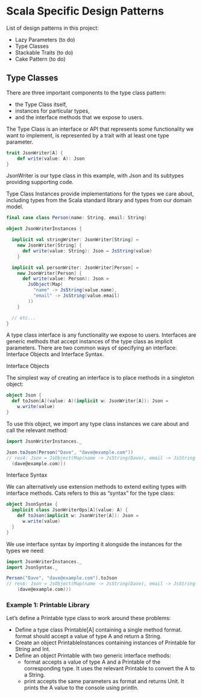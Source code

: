 # Scala Specific Design Patterns

List of design patterns in this project:

- Lazy Parameters (to do)
- Type Classes
- Stackable Traits (to do)
- Cake Pattern (to do)

## Type Classes

There are three important components to the type class pattern:
 
- the Type Class itself, 
- instances for particular types, 
- and the interface methods that we expose to users.

The Type Class is an interface or API that represents some functionality we want to implement, is represented by a trait with at least one type parameter.

```scala
trait JsonWriter[A] {
    def write(value: A): Json
}
```
         
JsonWriter is our type class in this example, with Json and its subtypes providing supporting code.

Type Class Instances provide implementations for the types we care about, including types from the Scala standard library and types from our domain model.

```scala
final case class Person(name: String, email: String)

object JsonWriterInstances {

  implicit val stringWriter: JsonWriter[String] =
    new JsonWriter[String] {
      def write(value: String): Json = JsString(value)
    }

  implicit val personWriter: JsonWriter[Person] =
    new JsonWriter[Person] {
      def write(value: Person): Json =
        JsObject(Map(
          "name" -> JsString(value.name),
          "email" -> JsString(value.email)
        ))
    }

  // etc...
}
```

A type class interface is any functionality we expose to users. Interfaces are generic methods that accept instances of the type class as implicit parameters.
There are two common ways of specifying an interface: Interface Objects and Interface Syntax.

Interface Objects

The simplest way of creating an interface is to place methods in a singleton
object:

```scala
object Json {
  def toJson[A](value: A)(implicit w: JsonWriter[A]): Json =
    w.write(value)
}
```

To use this object, we import any type class instances we care about and call
the relevant method:

```scala
import JsonWriterInstances._

Json.toJson(Person("Dave", "dave@example.com"))
// res4: Json = JsObject(Map(name -> JsString(Dave), email -> JsString
  (dave@example.com)))
```

Interface Syntax

We can alternatively use extension methods to extend exiting types with interface methods. Cats refers to this as “syntax” for the type class:

```scala
object JsonSyntax {
  implicit class JsonWriterOps[A](value: A) {
    def toJson(implicit w: JsonWriter[A]): Json =
      w.write(value)
  }
}
```

We use interface syntax by importing it alongside the instances for the types we need:

```scala
import JsonWriterInstances._
import JsonSyntax._

Person("Dave", "dave@example.com").toJson
// res6: Json = JsObject(Map(name -> JsString(Dave), email -> JsString
    (dave@example.com)))
```

### Example 1: Printable Library

Let’s define a Printable type class to work around these problems:

- Define a type class Printable[A] containing a single method format. format should accept a value of type A and return a String.
- Create an object PrintableInstances containing instances of Printable for String and Int.
- Define an object Printable with two generic interface methods:
    * format accepts a value of type A and a Printable of the corresponding type. It uses the relevant Printable to convert the A to a String.
    * print accepts the same parameters as format and returns Unit. It prints the A value to the console using println.
                                                                                              

                                                                                              
